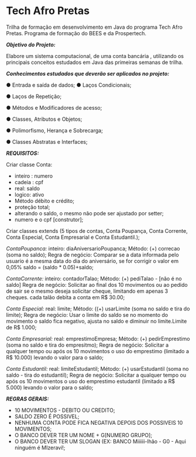 # Tech Afro Pretas
Trilha de formação em desenvolvimento em Java do programa Tech Afro Pretas. Programa de formação do BEES e da Prospertech.

***Objetivo do Projeto:***

Elabore um sistema computacional, de uma conta bancária , utilizando os principais conceitos estudados em Java das primeiras semanas de trilha.

***Conhecimentos estudados que deverão ser aplicados no projeto:***

● Entrada e saída de dados;
● Laços Condicionais;

● Laços de Repetição;

● Métodos e Modificadores de acesso;

● Classes, Atributos e Objetos;

● Polimorfismo, Herança e Sobrecarga;

● Classes Abstratas e Interfaces;

***REQUISITOS:***

Criar classe Conta:
 - inteiro : numero
 - cadeia : cpf
 -  real: saldo
 -  logico: ativo
 - Método débito e crédito;
 - proteção total;
 - alterando o saldo, o mesmo não pode ser ajustado  por setter;
 - numero e o cpf [construtor];
 
Criar classes extends (5 tipos de contas, Conta Poupança, Conta Corrente, Conta Especial, Conta Empresarial e Conta Estudantil.);

*ContaPoupanca:*
inteiro: diaAniversarioPoupanca;
Método: (+) correcao  (soma no saldo);
Regra de negócio: Comparar se a data informada pelo usuario é a mesma data do dia do aniversário, se for corrigir o valor em 0,05%  saldo = (saldo * 0.05)+saldo;

*ContaCorrente:*
inteiro: contadorTalao;
Método: (+) pediTalao  - [não é no saldo]
Regra de negócio: Solicitar ao final dos 10 movimentos ou ao pedido de sair se o mesmo deseja solicitar cheque, limitando em apenas 3 cheques. cada talão debita a conta em R$ 30.00;

*Conta Especial:*
real: limite;
Método: ((+) usarLimite (soma no saldo e tira do limite);
Regra de negócio: Usar o limite do saldo se no momento do movimento o saldo fica negativo, ajusta no saldo e diminuir no limite.Limite de R$ 1.000;

*Conta Empresarial:*
real: emprestimoEmpresa;
Método: (+) pedirEmprestimo (soma no saldo e tira do empresitmo);
Regra de negócio: Solicitar a qualquer tempo ou após os 10 movimentos o uso do emprestimo (limitado a R$ 10.000) levando o valor para o saldo;

*Conta Estudantil:*
real: limiteEstudantil;
Método: (+) usarEstudantil (soma no saldo - tira do estudantil);
Regra de negócio: Solicitar a qualquer tempo ou após os 10 movimentos o uso do emprestimo estudantil (limitado a R$ 5.000) levando o valor para o saldo;

***REGRAS GERAIS:***
- 10 MOVIMENTOS - DEBITO OU CREDITO;
- SALDO ZERO É POSSIVEL;
- NENHUMA CONTA PODE FICA NEGATIVA DEPOIS DOS POSSIVEIS 10 MOVIMENTOS;
- O BANCO DEVER TER UM NOME + G[NUMERO GRUPO];
- O BANCO DEVER TER UM SLOGAN (EX: BANCO Miiiiii-lhão - G0 - Aqui ninguém é MIzeravi!;
